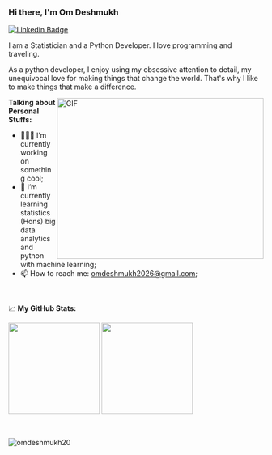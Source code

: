 ### Hi there, I'm <a> Om Deshmukh </a>

[![Linkedin Badge](https://img.shields.io/badge/-LinkedIn-0e76a8?style=flat-square&logo=Linkedin&logoColor=white)](https://www.linkedin.com/in/om-deshmukh-9284948089/)

I am a Statistician and a Python Developer. I love programming and traveling.

As a python developer, I enjoy using my obsessive attention to detail, my unequivocal love for making things that change the world. That's why I like to make things that make a difference.

<img align="right" alt="GIF" src="https://github.com/Gapur/Gapur/blob/master/coding.gif?raw=true" width="408" height="318" />
  

**Talking about Personal Stuffs:**

- 👨🏻‍💻 I’m currently working on something cool;
- 🚀 I’m currently learning statistics (Hons) big data analytics and python with machine learning;
- 📫 How to reach me: omdeshmukh2026@gmail.com;
</br>

📈 **My GitHub Stats:**
<p>
  <img height="180em" src="https://github-readme-stats.vercel.app/api?username=omdeshmukh20&show_icons=true&hide_border=true&&count_private=true&include_all_commits=true" />
  <img height="180em" src="https://github-readme-stats.vercel.app/api/top-langs/?username=omdeshmukh20&exclude_repo=KNN-Image-Classification&show_icons=true&hide_border=true&layout=compact&langs_count=8"/>
</p>

<br><p><img align="center" src="https://github-readme-streak-stats.herokuapp.com/?user=omdeshmukh20&" alt="omdeshmukh20" /></p><br>
